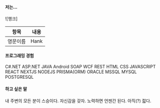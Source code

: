 #### 저는...

![행크]

| 항목 | 내용 |
| :---: | --- |
| 영문이름 | Hank |

#### 프로그래밍 경험

C#.NET ASP.NET JAVA Android SOAP WCF REST 
HTML CSS JAVASCRIPT REACT NEXTJS NODEJS PRISMA(ORM)
ORACLE MSSQL MYSQL POSTGRESQL  

#### 하고 싶은 말

내 주변의 모든 분이 스승이다. 자신감을 갖자. 노력하면 언젠간 된다. 아직(?) 젋다.